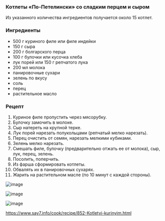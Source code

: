 ### Котлеты «По-Петелински» со сладким перцем и сыром
Из указанного количества ингредиентов получается около 15 котлет.

### Ингредиенты
- 500 г куриного филе или филе индейки
- 150 г сыра
- 200 г болгарского перца
- 100 г булочки или кусочка хлеба
- лук порей или 150 г репчатого лука
- 200 мл молока
- панировочные сухари
- зелень по вкусу
- соль
- перец
- растительное масло

### Рецепт
1. Куриное филе пропустить через мясорубку.
2. Булочку замочить в молоке.
3. Сыр натереть на крупной терке.
4. Лук порей нарезать полукольцами (репчатый мелко нарезать).
5. Перец очистить от семян, нарезать мелкими кубиками.
6. Зелень мелко нарезать.
7. Смешать филе, булочку (предварительно отжать ее от молока), сыр, лук, перец, зелень.
8. Посолить, поперчить.
9. Из фарша сформировать котлеты.
10. Обвалять их в панировочных сухарях.
11. Жарить на растительном масле (по 10 минут с каждой стороны).



![image](https://user-images.githubusercontent.com/100151463/216562010-6188e1c4-2a0e-4cee-bd25-ef6f3ded5c27.png)

![image](https://user-images.githubusercontent.com/100151463/216562037-d2f5586b-45eb-4441-b28e-577272497ddc.png)


![image](https://user-images.githubusercontent.com/100151463/216561890-8b4795a0-8dc1-4790-b712-3128d553a7df.png)


https://www.say7.info/cook/recipe/852-Kotletyi-kurinyim.html
